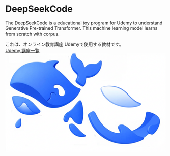 # DeepSeekCode
The DeepSeekCode is a educational toy program for Udemy to understand Generative Pre-trained Transformer.
This machine learning model learns from scratch with corpus.


これは、オンライン教育講座 Udemyで使用する教材です。<br>
<a href="https://www.udemy.com/user/cun-shan-kang-shi/"> Udemy 講座一覧 </a>
![DeepSeekCode](https://github.com/Michi-123/DeepSeekCode/blob/33dd321d3d407c2a7769679d3da398b9c3ac3f30/img/img_03.png)

